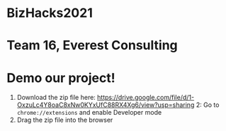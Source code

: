 # BizHacks2021
# Team 16, Everest Consulting

# Demo our project!
1. Download the zip file here: https://drive.google.com/file/d/1-OxzuLc4Y8oaC8xNw0KYxUfC88RX4Xg6/view?usp=sharing
2: Go to `chrome://extensions` and enable Developer mode
3. Drag the zip file into the browser
